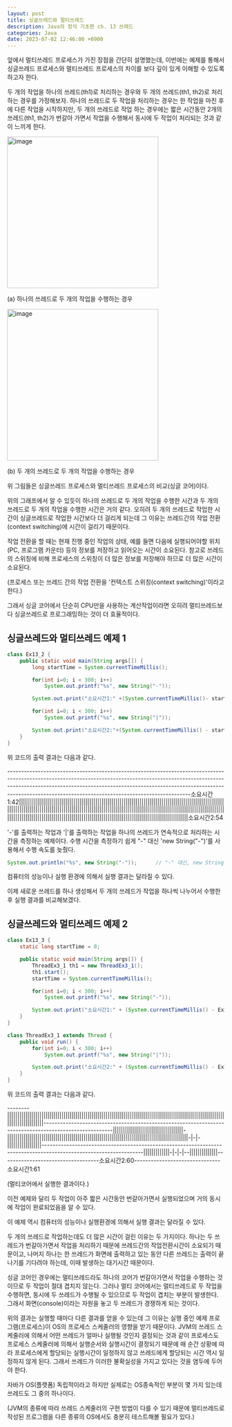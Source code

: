 ```yaml
---
layout: post
title: 싱글쓰레드와 멀티쓰레드
description: Java의 정석 기초편 ch. 13 쓰레드
categories: Java
date: 2023-07-02 12:46:00 +0900
---
```

앞에서 멀티쓰레드 프로세스가 가진 장점을 간단히 설명했는데, 이번에는 예제를 통해서 싱글쓰레드 프로세스와 멀티쓰레드 프로세스의 차이를 보다 깊이 있게 이해할 수 있도록 하고자 한다.

두 개의 작업을 하나의 쓰레드(th1)로 처리하는 경우와 두 개의 쓰레드(th1, th2)로 처리하는 경우를 가정해보자. 하나의 쓰레드로 두 작업을 처리하는 경우는 한 작업을 마친 후에 다른 작업을 시작하지만, 두 개의 쓰레드로 작업 하는 경우에는 짧은 시간동안 2개의 쓰레드(th1, th2)가 번갈아 가면서 작업을 수행해서 동시에 두 작업이 처리되는 것과 같이 느끼게 한다.

<img width="350" alt="image" src="https://github.com/johnkdk609/johnkdk609.github.io/assets/88493727/90c756ae-65c4-4081-ba2e-a1bd938345b8">

(a) 하나의 쓰레드로 두 개의 작업을 수행하는 경우

<img width="350" alt="image" src="https://github.com/johnkdk609/johnkdk609.github.io/assets/88493727/2a7b12f4-cc19-469b-9ec8-69ea0ce802d6">

(b) 두 개의 쓰레드로 두 개의 작업을 수행하는 경우

위 그림들은 싱글쓰레드 프로세스와 멀티쓰레드 프로세스의 비교(싱글 코어)이다.

위의 그래프에서 알 수 있듯이 하나의 쓰레드로 두 개의 작업을 수행한 시간과 두 개의 쓰레드로 두 개의 작업을 수행한 시간은 거의 같다. 오히려 두 개의 쓰레드로 작업한 시간이 싱글쓰레드로 작업한 시간보다 더 걸리게 되는데 그 이유는 쓰레드간의 작업 전환(context switching)에 시간이 걸리기 때문이다.

작업 전환을 할 때는 현재 진행 중인 작업의 상태, 예를 들면 다음에 실행되어야할 위치(PC, 프로그램 카운터) 등의 정보를 저장하고 읽어오는 시간이 소요된다. 참고로 쓰레드의 스위칭에 비해 프로세스의 스위칭이 더 많은 정보를 저장해야 하므로 더 많은 시간이 소요된다.

(프로세스 또는 쓰레드 간의 작업 전환을 '컨텍스트 스위칭(context switching)'이라고 한다.)

그래서 싱글 코어에서 단순히 CPU만을 사용하는 계산작업이라면 오히려 멀티쓰레드보다 싱글쓰레드로 프로그래밍하는 것이 더 효율적이다.


## 싱글쓰레드와 멀티쓰레드 예제 1

```java
class Ex13_2 {
	public static void main(String args[]) {
		long startTime = System.currentTimeMillis();

		for(int i=0; i < 300; i++)
			System.out.printf("%s", new String("-"));		

		System.out.print("소요시간1:" +(System.currentTimeMillis()- startTime)); 

		for(int i=0; i < 300; i++) 
			System.out.printf("%s", new String("|"));		

 		System.out.print("소요시간2:"+(System.currentTimeMillis() - startTime));
	}
}
```

위 코드의 출력 결과는 다음과 같다.


------------------------------------------------------------------------------------------------------------------------------------------------------------------------------------------------------------------------------------------------------------------------------------------------------------소요시간1:42||||||||||||||||||||||||||||||||||||||||||||||||||||||||||||||||||||||||||||||||||||||||||||||||||||||||||||||||||||||||||||||||||||||||||||||||||||||||||||||||||||||||||||||||||||||||||||||||||||||||||||||||||||||||||||||||||||||||||||||||||||||||||||||||||||||||||||||||||||||||||||||||||||||||||||소요시간2:54


'-'를 출력하는 작업과 '|'를 출력하는 작업을 하나의 쓰레드가 연속적으로 처리하는 시간을 측정하는 예제이다. 수행 시간을 측정하기 쉽게 "-" 대신 'new String("-")'를 사용해서 수행 속도를 늦췄다.

```java
System.out.println("%s", new String("-"));      // "-" 대신, new String("-") 사용
```

컴퓨터의 성능이나 실행 환경에 의해서 실행 결과는 달라질 수 있다.

이제 새로운 쓰레드를 하나 생성해서 두 개의 쓰레드가 작업을 하나씩 나누어서 수행한 후 실행 결과를 비교해보겠다.


## 싱글쓰레드와 멀티쓰레드 예제 2

```java
class Ex13_3 {
	static long startTime = 0;

	public static void main(String args[]) {
		ThreadEx3_1 th1 = new ThreadEx3_1();
		th1.start();
		startTime = System.currentTimeMillis();

		for(int i=0; i < 300; i++)
			System.out.printf("%s", new String("-"));	

		System.out.print("소요시간1:" + (System.currentTimeMillis() - Ex13_3.startTime));
	} 
}

class ThreadEx3_1 extends Thread {
	public void run() {
		for(int i=0; i < 300; i++)
			System.out.printf("%s", new String("|"));	

		System.out.print("소요시간2:" + (System.currentTimeMillis() - Ex13_3.startTime));
	}
}
```

위 코드의 출력 결과는 다음과 같다.


--------||||||||||||||||||||||||||||||||||||||||||||||||||||||||||||||||||||||||||||||||||||||||||||||||||||||||||||||||||||||||||||||-------------------------------------------------------------------------------------------------------|||||||||||||||||||||||||||||||||||-||||||||||||||||||||||||||||||||||||||||||||||||||||||||||||||||||||||||||||||||||||||||||-|-|-|||||||||||||||||------------------------------------------------------------------------------------------------------------------|||||||||||||-|-|-|--||||||||||||||-----------------------------------소요시간2:60-------------------------------소요시간1:61


(멀티코어에서 실행한 결과이다.)

이전 예제와 달리 두 작업이 아주 짧은 시간동안 번갈아가면서 실행되었으며 거의 동시에 작업이 완료되었음을 알 수 있다.

이 예제 역시 컴퓨터의 성능이나 실행환경에 의해서 실행 결과는 달라질 수 있다.

두 개의 쓰레드로 작업하는데도 더 많은 시간이 걸린 이유는 두 가지이다. 하나는 두 쓰레드가 번갈아가면서 작업을 처리하기 때문에 쓰레드간의 작업전환시간이 소요되기 때문이고, 나머지 하나는 한 쓰레드가 화면에 출력하고 있는 동안 다른 쓰레드는 출력이 끝나기를 기다려야 하는데, 이때 발생하는 대기시간 때문이다.

싱글 코어인 경우에는 멀티쓰레드라도 하나의 코어가 번갈아가면서 작업을 수행하는 것이므로 두 작업이 절대 겹치지 않는다. 그러나 멀티 코어에서는 멀티쓰레드로 두 작업을 수행하면, 동시에 두 쓰레드가 수행될 수 있으므로 두 작업이 겹치는 부분이 발생한다. 그래서 화면(console)이라는 자원을 놓고 두 쓰레드가 경쟁하게 되는 것이다.

위의 결과는 실행할 때마다 다른 결과를 얻을 수 있는데 그 이유는 실행 중인 예제 프로그램(프로세스)이 OS의 프로세스 스케줄러의 영향을 받기 때문이다. JVM의 쓰레드 스케줄러에 의해서 어떤 쓰레드가 얼마나 실행될 것인지 결정되는 것과 같이 프로세스도 프로세스 스케줄러에 의해서 실행순서와 실행시간이 결정되기 때문에 매 순간 상황에 따라 프로세스에게 할당되는 실행시간이 일정하지 않고 쓰레드에게 할당되는 시간 역시 일정하지 않게 된다. 그래서 쓰레드가 이러한 불확실성을 가지고 있다는 것을 염두에 두어야 한다.

자바가 OS(플랫폼) 독립적이라고 하지만 실제로는 OS종속적인 부분이 몇 가지 있는데 쓰레드도 그 중의 하나이다.

(JVM의 종류에 따라 쓰레드 스케줄러의 구현 방법이 다를 수 있기 때문에 멀티쓰레드로 작성된 프로그램을 다른 종류의 OS에서도 충분히 테스트해볼 필요가 있다.)